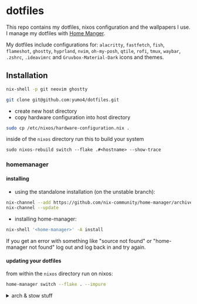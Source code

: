 # dotfiles

This repo contains my dotfiles, nixos configuration and the wallpapers I use.
I manage my dotfiles with [Home Manger](https://nix-community.github.io/home-manager/).

My dotfiles include configurations for: `alacritty`, `fastfetch`, `fish`, `flameshot`, `ghostty`, `hyprland`, `nvim`, `oh-my-posh`, `qtile`, `rofi`, `tmux`, `waybar`, `.zshrc`, `.ideavimrc` and `Gruvbox-Material-Dark` icons and themes.

## Installation
```bash
nix-shell -p git neovim ghostty
```
```bash
git clone git@github.com:yumo4/dotfiles.git
```
- create new host directory
- copy hardware configuration into host directory
```bash
sudo cp /etc/nixos/hardware-configuration.nix .
```
inside of the `nixos` directory run this to build your system
```bah
sudo nixos-rebuild switch --flake .#<hostname> --show-trace
```
### homemanager
#### installing 
- using the standalone installation (on the unstable branch):
```bash
nix-channel --add https://github.com/nix-community/home-manager/archive/master.tar.gz home-manager
nix-channel --update
```
- installing home-manager:
```bash
nix-shell '<home-manager>' -A install
```
If you get an error with something like "source not found" or "home-manager not found" log out and log back in and try again.
#### updating your dotfiles
from within the `nixos` directory run
on nixos:
```bash
home-manager switch --flake . --impure
```

<details>

<summary>arch & stow stuff</summary>

## stow

for setting up the symlinks: from within the `dots` directory run
```bash
stow .
```
or for updating / adding a new config run:
```bash
stow . --adopt

## arch

### archinstall

packages needed:
```bash
base-devel git stow
```
to install `yay` and `packages` and to setup `tmux tpm` run this script:
```bash
./scripts/setup.sh
```

### nix install

- installing nix (only needed on arch):
```bash
sh <(curl -L https://nixos.org/nix/install) --daemon
```

### pacman config

```bash
sudo vim /etc/pacman.conf
```
add these to the `pacman.conf` file
```bash
# Misc options
Color
ILoveCandy
ParallelDownloads = 5
```

### updating using home-manager 
```bash
home-manger switch --flake . --impure --extra-experimental-features nix-command --extra-experimental-features flakes
```
</details>
